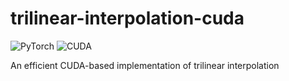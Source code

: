 # trilinear-interpolation-cuda

![PyTorch](https://img.shields.io/badge/PyTorch-%23EE4C2C.svg?style=for-the-badge&logo=PyTorch&logoColor=white)
![CUDA](https://img.shields.io/badge/CUDA-%2376B900.svg?style=for-the-badge&logo=nVIDIA&logoColor=white)

An efficient CUDA-based implementation of trilinear interpolation

